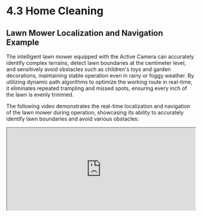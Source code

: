 # 4.3 Home Cleaning

## Lawn Mower Localization and Navigation Example
The intelligent lawn mower equipped with the Active Camera can accurately identify complex terrains, detect lawn boundaries at the centimeter level, and sensitively avoid obstacles such as children's toys and garden decorations, maintaining stable operation even in rainy or foggy weather. By utilizing dynamic path algorithms to optimize the working route in real-time, it eliminates repeated trampling and missed spots, ensuring every inch of the lawn is evenly trimmed.

The following video demonstrates the real-time localization and navigation of the lawn mower during operation, showcasing its ability to accurately identify lawn boundaries and avoid various obstacles: 

<div style="margin-bottom: 24px; position:relative; width:100%; padding-top: 43.79%;" class="video-container">
    <iframe src="https://cdn.robosense.cn/AC_wiki/edge_detection.mp4" allowfullscreen style="position:absolute; top:0; left:0; width:100%; height:100%;"></iframe>
</div>
